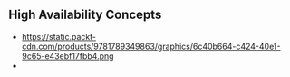 ## High Availability Concepts 

- https://static.packt-cdn.com/products/9781789349863/graphics/6c40b664-c424-40e1-9c65-e43ebf17fbb4.png
- 
